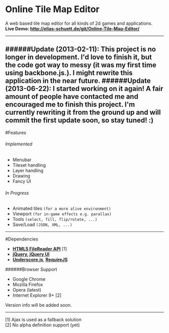 Online Tile Map Editor
======================

A web based tile map editor for all kinds of 2d games and applications.  
**Live Demo: http://elias-schuett.de/git/Online-Tile-Map-Editor/**

----

######Update (2013-02-11): This project is no longer in development. I'd love to finish it, but the code got way to messy (it was my first time using backbone.js.). I might rewrite this application in the near future.
######Update (2013-06-22): I started working on it again! A fair amount of people have contacted me and encouraged me to finish this project. I'm currently rewriting it from the ground up and will commit the first update soon, so stay tuned! :)
-----

#Features

###### Implemented
  
  * Menubar
  * Tileset handling
  * Layer handling
  * Drawing
  * Fancy UI

###### In Progress

  * Animated tiles `(for a more alive environment)`
  * Viewport `(for in-game effects e.g. parallax)`
  * Tools `(select, fill, flip/rotate, ...)`
  * Save/Load `(JSON, XML, ...)`

-----

#Dependencies

  * **[HTML5 FileReader API](http://www.w3.org/TR/FileAPI/#dfn-filereader)** [1]
  * **[jQuery](http://jquery.com/), [jQuery UI](http://jqueryui.com/)**
  * **[Underscore.js](http://underscorejs.org/)**, **[RequireJS](http://requirejs.org/)**


######Browser Support

  * Google Chrome
  * Mozilla Firefox
  * Opera (latest)
  * Internet Explorer 9+ [2]

Version info will be added soon.

----
[1] Ajax is used as a fallback solution  
[2] No alpha definition support (yet)
